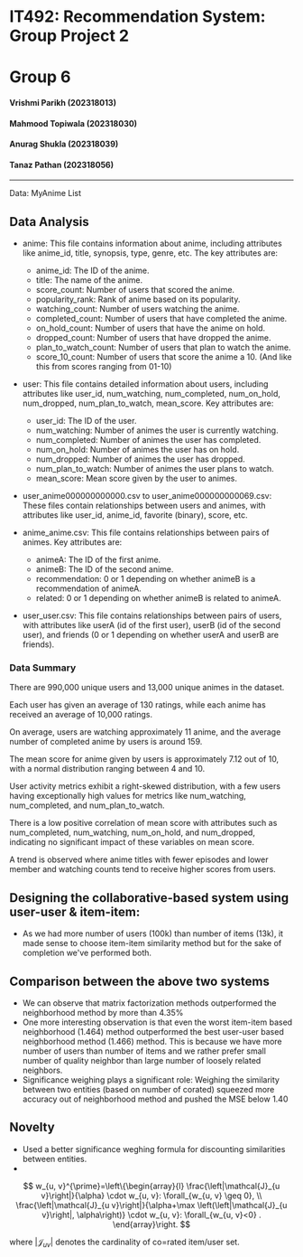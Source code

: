 # IT492: Recommendation System: Group Project 2
# Group 6
#### Vrishmi Parikh (202318013)
#### Mahmood Topiwala (202318030)
#### Anurag Shukla (202318039)
#### Tanaz Pathan (202318056)

---
Data: MyAnime List

## Data Analysis


* anime: This file contains information about anime, including attributes like anime_id, title, synopsis, type, genre, etc. The key attributes are:

    - anime_id: The ID of the anime.
    - title: The name of the anime.
    - score_count: Number of users that scored the anime.
    - popularity_rank: Rank of anime based on its popularity.
    - watching_count: Number of users watching the anime.
    - completed_count: Number of users that have completed the anime.
    - on_hold_count: Number of users that have the anime on hold.
    - dropped_count: Number of users that have dropped the anime.
    - plan_to_watch_count: Number of users that plan to watch the anime.
    - score_10_count: Number of users that score the anime a 10. (And like this from scores ranging from 01-10)

* user: This file contains detailed information about users, including attributes like user_id, num_watching, num_completed, num_on_hold, num_dropped, num_plan_to_watch, mean_score. Key attributes are:

    - user_id: The ID of the user.
    - num_watching: Number of animes the user is currently watching.
    - num_completed: Number of animes the user has completed.
    - num_on_hold: Number of animes the user has on hold.
    - num_dropped: Number of animes the user has dropped.
    - num_plan_to_watch: Number of animes the user plans to watch.
    - mean_score: Mean score given by the user to animes.

* user_anime000000000000.csv to user_anime000000000069.csv: These files contain relationships between users and animes, with attributes like user_id, anime_id, favorite (binary), score, etc.

* anime_anime.csv: This file contains relationships between pairs of animes. Key attributes are:

    - animeA: The ID of the first anime.
    - animeB: The ID of the second anime.
    - recommendation: 0 or 1 depending on whether animeB is a recommendation of animeA.
    - related: 0 or 1 depending on whether animeB is related to animeA.

* user_user.csv: This file contains relationships between pairs of users, with attributes like userA (id of the first user), userB (id of the second user), and friends (0 or 1 depending on whether userA and userB are friends).

### Data Summary
There are 990,000 unique users and 13,000 unique animes in the dataset.

Each user has given an average of 130 ratings, while each anime has received an average of 10,000 ratings.

On average, users are watching approximately 11 anime, and the average number of completed anime by users is around 159.

The mean score for anime given by users is approximately 7.12 out of 10, with a normal distribution ranging between 4 and 10.

User activity metrics exhibit a right-skewed distribution, with a few users having exceptionally high values for metrics like num_watching, num_completed, and num_plan_to_watch.

There is a low positive correlation of mean score with attributes such as num_completed, num_watching, num_on_hold, and num_dropped, indicating no significant impact of these variables on mean score.

A trend is observed where anime titles with fewer episodes and lower member and watching counts tend to receive higher scores from users.

## Designing the collaborative-based system using user-user & item-item:

* As we had more number of users (100k) than number of items (13k), it made sense to choose item-item similarity method but for the sake of completion we've performed both.

##

## Comparison between the above two systems

* We can observe that matrix factorization methods outperformed the neighborhood method by more than 4.35%
* One more interesting observation is that even the worst item-item based neighborhood (1.464) method outperformed the best user-user based neighborhood method (1.466) method. This is because we have more number of users than number of items and we rather prefer small number of quality neighbor than large number of loosely related neighbors.
* Significance weighing plays a significant role: Weighing the similarity between two entities (based on number of corated) squeezed more accuracy out of neighborhood method and pushed the MSE below 1.40 
## Novelty
* Used a better significance weghing formula for discounting similarities between entities.
*
$$
w_{u, v}^{\prime}=\left\{\begin{array}{l}
\frac{\left|\mathcal{J}_{u v}\right|}{\alpha} \cdot w_{u, v}: \forall_{w_{u, v} \geq 0}, \\
\frac{\left|\mathcal{J}_{u v}\right|}{\alpha+\max \left(\left|\mathcal{J}_{u v}\right|, \alpha\right)} \cdot w_{u, v}: \forall_{w_{u, v}<0} .
\end{array}\right.
$$

where $\left|\mathcal{J}_{u v}\right|$ denotes the cardinality of co=rated item/user set. 
